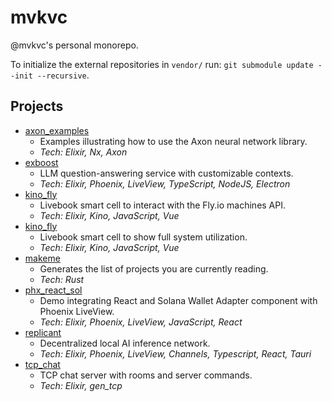 # mvkvc

@mvkvc's personal monorepo.

To initialize the external repositories in `vendor/` run: `git submodule update --init --recursive`.

<!-- MAKEME START -->
<!-- THIS SECTION IS AUTOGENERATED -->
## Projects

- [axon_examples](./exercises/axon_examples/README.md)
    - Examples illustrating how to use the Axon neural network library.
    - *Tech: Elixir, Nx, Axon*
- [exboost](./apps/exboost/README.md)
    - LLM question-answering service with customizable contexts.
    - *Tech: Elixir, Phoenix, LiveView, TypeScript, NodeJS, Electron*
- [kino_fly](./libs/kino_fly/README.md)
    - Livebook smart cell to interact with the Fly.io machines API.
    - *Tech: Elixir, Kino, JavaScript, Vue*
- [kino_fly](./libs/kino_util/README.md)
    - Livebook smart cell to show full system utilization.
    - *Tech: Elixir, Kino, JavaScript, Vue*
- [makeme](./utils/makeme/README.md)
    - Generates the list of projects you are currently reading.
    - *Tech: Rust*
- [phx_react_sol](./utils/phx_react_sol/README.md)
    - Demo integrating React and Solana Wallet Adapter component with Phoenix LiveView.
    - *Tech: Elixir, Phoenix, LiveView, JavaScript, React*
- [replicant](./vendor/replicant/README.md)
    - Decentralized local AI inference network.
    - *Tech: Elixir, Phoenix, LiveView, Channels, Typescript, React, Tauri*
- [tcp_chat](./apps/tcp_chat/README.md)
    - TCP chat server with rooms and server commands.
    - *Tech: Elixir, gen_tcp*
<!-- MAKEME END -->
